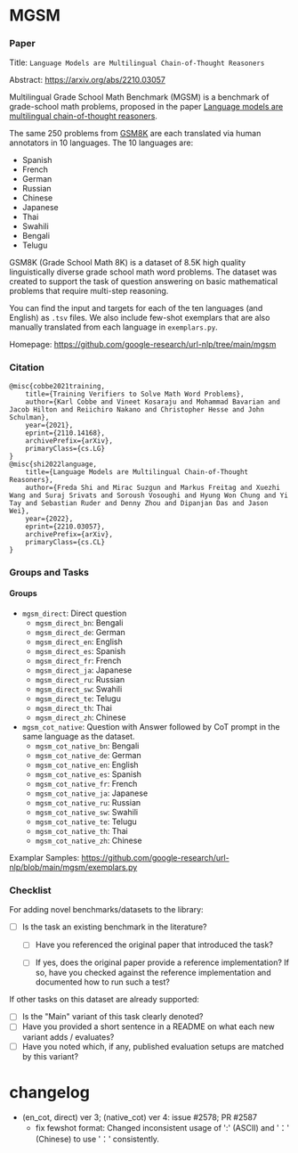 # MGSM

### Paper

Title: `Language Models are Multilingual Chain-of-Thought Reasoners`

Abstract: https://arxiv.org/abs/2210.03057

Multilingual Grade School Math Benchmark (MGSM) is a benchmark of grade-school math problems, proposed in the paper [Language models are multilingual chain-of-thought reasoners](http://arxiv.org/abs/2210.03057).

The same 250 problems from [GSM8K](https://arxiv.org/abs/2110.14168) are each translated via human annotators in 10 languages. The 10 languages are:
- Spanish
- French
- German
- Russian
- Chinese
- Japanese
- Thai
- Swahili
- Bengali
- Telugu

GSM8K (Grade School Math 8K) is a dataset of 8.5K high quality linguistically diverse grade school math word problems. The dataset was created to support the task of question answering on basic mathematical problems that require multi-step reasoning.

You can find the input and targets for each of the ten languages (and English) as `.tsv` files.
We also include few-shot exemplars that are also manually translated from each language in `exemplars.py`.

Homepage: https://github.com/google-research/url-nlp/tree/main/mgsm


### Citation

```
@misc{cobbe2021training,
    title={Training Verifiers to Solve Math Word Problems},
    author={Karl Cobbe and Vineet Kosaraju and Mohammad Bavarian and Jacob Hilton and Reiichiro Nakano and Christopher Hesse and John Schulman},
    year={2021},
    eprint={2110.14168},
    archivePrefix={arXiv},
    primaryClass={cs.LG}
}
@misc{shi2022language,
    title={Language Models are Multilingual Chain-of-Thought Reasoners},
    author={Freda Shi and Mirac Suzgun and Markus Freitag and Xuezhi Wang and Suraj Srivats and Soroush Vosoughi and Hyung Won Chung and Yi Tay and Sebastian Ruder and Denny Zhou and Dipanjan Das and Jason Wei},
    year={2022},
    eprint={2210.03057},
    archivePrefix={arXiv},
    primaryClass={cs.CL}
}
```

### Groups and Tasks

#### Groups

* `mgsm_direct`: Direct question
  * `mgsm_direct_bn`: Bengali
  * `mgsm_direct_de`: German
  * `mgsm_direct_en`: English
  * `mgsm_direct_es`: Spanish
  * `mgsm_direct_fr`: French
  * `mgsm_direct_ja`: Japanese
  * `mgsm_direct_ru`: Russian
  * `mgsm_direct_sw`: Swahili
  * `mgsm_direct_te`: Telugu
  * `mgsm_direct_th`: Thai
  * `mgsm_direct_zh`: Chinese
* `mgsm_cot_native`: Question with Answer followed by CoT prompt in the same language as the dataset.
  * `mgsm_cot_native_bn`: Bengali
  * `mgsm_cot_native_de`: German
  * `mgsm_cot_native_en`: English
  * `mgsm_cot_native_es`: Spanish
  * `mgsm_cot_native_fr`: French
  * `mgsm_cot_native_ja`: Japanese
  * `mgsm_cot_native_ru`: Russian
  * `mgsm_cot_native_sw`: Swahili
  * `mgsm_cot_native_te`: Telugu
  * `mgsm_cot_native_th`: Thai
  * `mgsm_cot_native_zh`: Chinese

Examplar Samples: https://github.com/google-research/url-nlp/blob/main/mgsm/exemplars.py

### Checklist

For adding novel benchmarks/datasets to the library:
* [ ] Is the task an existing benchmark in the literature?
  * [ ] Have you referenced the original paper that introduced the task?
  * [ ] If yes, does the original paper provide a reference implementation? If so, have you checked against the reference implementation and documented how to run such a test?


If other tasks on this dataset are already supported:
* [ ] Is the "Main" variant of this task clearly denoted?
* [ ] Have you provided a short sentence in a README on what each new variant adds / evaluates?
* [ ] Have you noted which, if any, published evaluation setups are matched by this variant?

# changelog
- (en_cot, direct) ver 3; (native_cot) ver 4: issue #2578; PR #2587
  - fix fewshot format: Changed inconsistent usage of ':' (ASCII) and '：' (Chinese) to use '：' consistently.